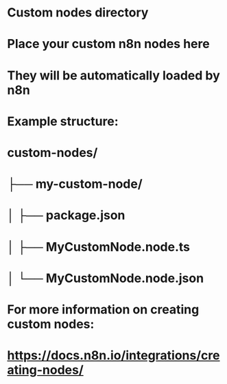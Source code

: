 # Custom nodes directory
# Place your custom n8n nodes here
# They will be automatically loaded by n8n

# Example structure:
# custom-nodes/
# ├── my-custom-node/
# │   ├── package.json
# │   ├── MyCustomNode.node.ts
# │   └── MyCustomNode.node.json
#
# For more information on creating custom nodes:
# https://docs.n8n.io/integrations/creating-nodes/